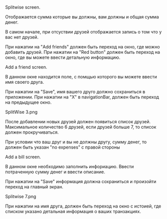 Splitwise screen. 

Отображается сумма которые вы должны, вам должны и общая сумма денег. 

В самом начале, при отсуствии друзей отображается запись о том что у вас нет друзей.   

При нажатии на "Add friends" должен быть переход на окно, где можно добавить друзей.
При нажатии на "Red button" должен быть переход на окно, где вы можете ввести детальную информацию.

Add a friend screen.

В данном окне находится поле, с помщью которого вы можете ввести имя своего друга.

При нажатии на "Save", имя вашего друго должно сохраниться в приложении.
При нажатии на "X" в navigationBar, должен быть переход на предыдущее окно.

SplitWise 3.png

После добавлении новых друзей должен появиться список друзей. Максимальное количество 6 друзей, если друзей больше 7, то список должен прокручиваться.

При условии что ваш друг и вы не должны другу, сумму денег, то должен быть указан "no expenses" с правой стороны

Add a bill screen.

В данном окне необходимо заполнить инфориацию. Ввести потраченную сумму денег и ввести описание. 

При нажатии на "Save" информация должна сохраниться и произойти переход на главный экран.

Splitwise 7.png

При нажатии на имя друга, должен быть переход на окно с истоией,  где списком указано детальная информация о ваших транзакциях. 













